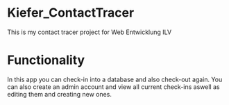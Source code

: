 # Kiefer_ContactTracer
This is my contact tracer project for Web Entwicklung ILV

# Functionality
In this app you can check-in into a database and also check-out again.
You can also create an admin account and view all current check-ins aswell as editing them and creating new ones. 
